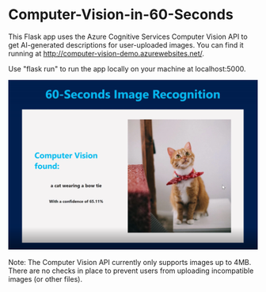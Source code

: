 # Computer-Vision-in-60-Seconds
This Flask app uses the Azure Cognitive Services Computer Vision API to get AI-generated descriptions for user-uploaded images. You can find it running at http://computer-vision-demo.azurewebsites.net/.

Use "flask run" to run the app locally on your machine at localhost:5000.

![Example of the web app](/img/web_app.png)

Note: The Computer Vision API currently only supports images up to 4MB. There are no checks in place to prevent users from uploading incompatible images (or other files).
